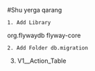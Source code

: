 #Shu yerga qarang

    1. Add Library

<dependency>
        <groupId>org.flywaydb</groupId>
        <artifactId>flyway-core</artifactId>
</dependency>

    2. Add Folder db.migration

3. V1__Action_Table

